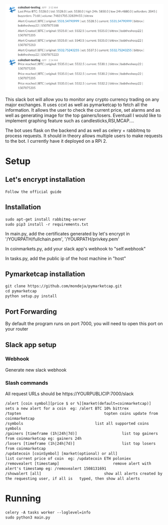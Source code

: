 ![alt text](https://raw.githubusercontent.com/HanYangZhao/slackCryptoBot/master/demo.PNG)

This slack bot will allow you to monitor any crypto currency trading on any major exchanges. It uses ccxt as well as pymarketcap to fetch all the information. It allows the user to check the current price, set alarms and as well as generating image for the top gainers/losers. Eventuall I would like to implement graphing feature such as candlesticks,RSI,MCAP....

The bot uses flask on the backend and as well as celery + rabbitmq to process requests. It should in theory allows multiple users to make requests to the bot. I currently have it deployed on a RPi 2.

# Setup

## Let's encrypt installation
	Follow the official guide

## Installation
	sudo apt-get install rabbitmq-server
	sudo pip3 install -r requirements.txt

In main.py, add the certificates generated by let's encrypt in '/YOURPATH/fullchain.pem', '/YOURPATH/privkey.pem'

In coinmarkets.py, add your slack app's webhook to "self.webhook"

In tasks.py, add the public ip of the host machine in "host"

## Pymarketcap installation
	git clone https://github.com/mondeja/pymarketcap.git
	cd pymarketcap
	python setup.py install

## Port Forwarding
By default the program runs on port 7000, you will need to open this port on your router

## Slack app setup
### Webhook
Generate new slack webhook
### Slash commands
  All request URLs should be https://YOURPUBLICIP:7000/slack

	/alert [coin symbol][price $ or %][market(default=coinmarketcap)]   sets a new alert for a coin  eg: /alert BTC 10% bittrex
	/topten           						    topten coins update from coinmarketcap
	/symbols							    list all supported coins symbols
	/gainers [timeframe (1h|24h|7d)]				    list top gainers from coinmarketcap eg: gainers 24h
	/losers [timeframe (1h|24h|7d)]					    list top losers from coinmarketcap
	/updatecoin [coinSymbol] [market(optional) or all]                  list current price of coin  eg: /updatecoin ETH poloniex
	/removealert [timestamp]					    remove alert with alert's timestamp eg: /removealert 1508131691
	/showalert [all]						    show all alerts created by the requesting user, if all is 	typed, then show all alerts


# Running

    celery -A tasks worker --loglevel=info
    sudo python3 main.py
